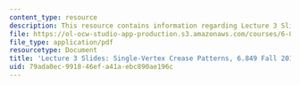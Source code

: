 ```yaml
---
content_type: resource
description: This resource contains information regarding Lecture 3 Slides, Fall 2010.
file: https://ol-ocw-studio-app-production.s3.amazonaws.com/courses/6-849-geometric-folding-algorithms-linkages-origami-polyhedra-fall-2012/79ada0ec991846efa41aebc890ae196c_MIT6_849F12_slidesL03.pdf
file_type: application/pdf
resourcetype: Document
title: 'Lecture 3 Slides: Single-Vertex Crease Patterns, 6.849 Fall 2010'
uid: 79ada0ec-9918-46ef-a41a-ebc890ae196c
---
```

